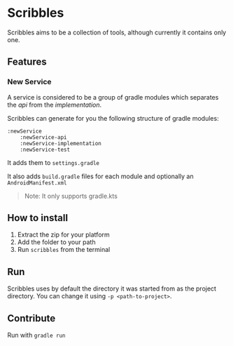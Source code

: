 # Scribbles

Scribbles aims to be a collection of tools, although currently it contains only one.

## Features

### New Service

A service is considered to be a group of gradle modules which separates the _api_ from the _implementation_.

Scribbles can generate for you the following structure of gradle modules:
```
:newService
    :newService-api
    :newService-implementation
    :newService-test
``` 

It adds them to `settings.gradle`

It also adds `build.gradle` files for each module and optionally an `AndroidManifest.xml`

> Note: It only supports gradle.kts

## How to install 

1. Extract the zip for your platform
2. Add the folder to your path
3. Run `scribbles` from the terminal

## Run

Scribbles uses by default the directory it was started from as the project directory. You can change it using `-p <path-to-project>`. 

## Contribute

Run with `gradle run`